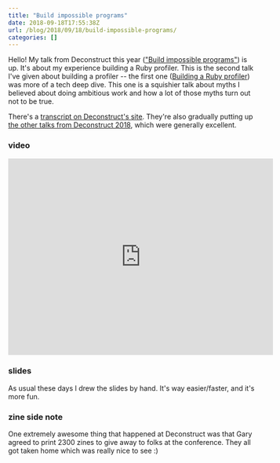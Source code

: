 ```yaml
---
title: "Build impossible programs"
date: 2018-09-18T17:55:38Z
url: /blog/2018/09/18/build-impossible-programs/
categories: []
---
```


Hello! My talk from Deconstruct this year (["Build impossible programs"](https://www.deconstructconf.com/2018/julia-evans-build-impossible-programs)) is up. It's about my
experience building a Ruby profiler. This is the second talk I've given about building a profiler -- the first one ([Building a Ruby profiler](https://www.recurse.com/events/localhost-julia-evans)) was more of a tech deep dive. This one is a squishier talk about myths I believed about doing ambitious work and how a lot of those myths turn out not to be true.

There's a [transcript on Deconstruct's
site](https://www.deconstructconf.com/2018/julia-evans-build-impossible-programs). They're
also gradually putting up [the other talks from Deconstruct
2018](https://www.deconstructconf.com/2018), which were generally excellent.


### video

<iframe width="540" height="400" allowFullScreen="" frameborder="0" mozallowfullscreen="" src="https://player.vimeo.com/video/290376045" webkitAllowFullScreen=""></iframe>

### slides

As usual these days I drew the slides by hand. It's way easier/faster, and it's more fun.

<script async class="speakerdeck-embed" data-id="2f0ba136493c428e8afc9085bca843f1" data-ratio="1.77469670710572" src="//speakerdeck.com/assets/embed.js"></script>

### zine side note

One extremely awesome thing that happened at Deconstruct was that Gary agreed to print 2300 zines to
give away to folks at the conference. They all got taken home which was really nice to see :)
